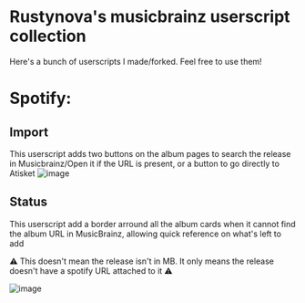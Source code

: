 # Rustynova's musicbrainz userscript collection

Here's a bunch of userscripts I made/forked. Feel free to use them!

# Spotify:
## Import
This userscript adds two buttons on the album pages to search the release in Musicbrainz/Open it if the URL is present, or a button to go directly to Atisket
![image](https://github.com/RustyNova016/MusicBrainz-UserScripts/assets/50844553/ed894548-8294-448e-baf6-6c88a1952777)

## Status
This userscript add a border arround all the album cards when it cannot find the album URL in MusicBrainz, allowing quick reference on what's left to add

️⚠️ This doesn't mean the release isn't in MB. It only means the release doesn't have a spotify URL attached to it ⚠️

![image](https://github.com/RustyNova016/MusicBrainz-UserScripts/assets/50844553/e8d68bb0-7bed-44f3-a737-f6132de62088)
